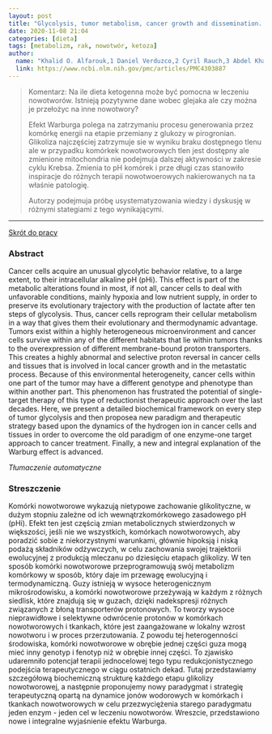 ```yaml
---
layout: post
title: "Glycolysis, tumor metabolism, cancer growth and dissemination. A new pH-based etiopathogenic perspective and therapeutic approach to an old cancer question"
date: 2020-11-08 21:04
categories: [dieta]
tags: [metabolizm, rak, nowotwór, ketoza]
author:
  name: "Khalid O. Alfarouk,1 Daniel Verduzco,2 Cyril Rauch,3 Abdel Khalig Muddathir,1 H. H Bashir Adil,1 Gamal O. Elhassan,4,5 Muntaser E. Ibrahim,1 Julian David Polo Orozco,6 Rosa Angela Cardone,7 Stephan J. Reshkin,7 and Salvador Harguindey6"
  link: https://www.ncbi.nlm.nih.gov/pmc/articles/PMC4303887
---
```


> Komentarz:
> Na ile dieta ketogenna może być pomocna w leczeniu nowotworów. Istnieją pozytywne dane wobec glejaka ale czy można je przełożyc na inne nowotwory?
> 
> Efekt Warburga polega na zatrzymaniu procesu generowania przez komórkę energii na etapie przemiany z glukozy w pirogronian. Glikoliza najczęściej zatrzymuje sie w wyniku braku dostępnego tlenu ale w przypadku komórkek nowotworowych tlen jest dostępny ale zmienione mitochondria nie podejmuja dalszej aktywności w zakresie cyklu Krebsa. Zmienia to pH komórek i prze długi czas stanowiło inspiracje do różnych terapii nowotwoerowych nakierowanych na ta właśnie patologię.
> 
> Autorzy podejmuja próbę usystematyzowania wiedzy i dyskusję w różnymi stategiami z tego wynikającymi.

> 
<hr>

[Skrót do pracy](https://www.ncbi.nlm.nih.gov/pmc/articles/PMC4303887) 

### Abstract
Cancer cells acquire an unusual glycolytic behavior relative, to a large extent, to their intracellular alkaline pH (pHi). This effect is part of the metabolic alterations found in most, if not all, cancer cells to deal with unfavorable conditions, mainly hypoxia and low nutrient supply, in order to preserve its evolutionary trajectory with the production of lactate after ten steps of glycolysis. Thus, cancer cells reprogram their cellular metabolism in a way that gives them their evolutionary and thermodynamic advantage. Tumors exist within a highly heterogeneous microenvironment and cancer cells survive within any of the different habitats that lie within tumors thanks to the overexpression of different membrane-bound proton transporters. This creates a highly abnormal and selective proton reversal in cancer cells and tissues that is involved in local cancer growth and in the metastatic process. Because of this environmental heterogeneity, cancer cells within one part of the tumor may have a different genotype and phenotype than within another part. This phenomenon has frustrated the potential of single-target therapy of this type of reductionist therapeutic approach over the last decades. Here, we present a detailed biochemical framework on every step of tumor glycolysis and then proposea new paradigm and therapeutic strategy based upon the dynamics of the hydrogen ion in cancer cells and tissues in order to overcome the old paradigm of one enzyme-one target approach to cancer treatment. Finally, a new and integral explanation of the Warburg effect is advanced.

*Tłumaczenie automatyczne*

### Streszczenie
Komórki nowotworowe wykazują nietypowe zachowanie glikolityczne, w dużym stopniu zależne od ich wewnątrzkomórkowego zasadowego pH (pHi). Efekt ten jest częścią zmian metabolicznych stwierdzonych w większości, jeśli nie we wszystkich, komórkach nowotworowych, aby poradzić sobie z niekorzystnymi warunkami, głównie hipoksją i niską podażą składników odżywczych, w celu zachowania swojej trajektorii ewolucyjnej z produkcją mleczanu po dziesięciu etapach glikolizy. W ten sposób komórki nowotworowe przeprogramowują swój metabolizm komórkowy w sposób, który daje im przewagę ewolucyjną i termodynamiczną. Guzy istnieją w wysoce heterogenicznym mikrośrodowisku, a komórki nowotworowe przeżywają w każdym z różnych siedlisk, które znajdują się w guzach, dzięki nadekspresji różnych związanych z błoną transporterów protonowych. To tworzy wysoce nieprawidłowe i selektywne odwrócenie protonów w komórkach nowotworowych i tkankach, które jest zaangażowane w lokalny wzrost nowotworu i w proces przerzutowania. Z powodu tej heterogenności środowiska, komórki nowotworowe w obrębie jednej części guza mogą mieć inny genotyp i fenotyp niż w obrębie innej części. To zjawisko udaremniło potencjał terapii jednocelowej tego typu redukcjonistycznego podejścia terapeutycznego w ciągu ostatnich dekad. Tutaj przedstawiamy szczegółową biochemiczną strukturę każdego etapu glikolizy nowotworowej, a następnie proponujemy nowy paradygmat i strategię terapeutyczną opartą na dynamice jonów wodorowych w komórkach i tkankach nowotworowych w celu przezwyciężenia starego paradygmatu jeden enzym - jeden cel w leczeniu nowotworów. Wreszcie, przedstawiono nowe i integralne wyjaśnienie efektu Warburga.
